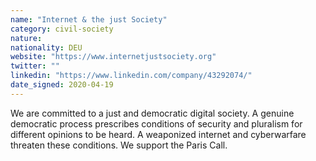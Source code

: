 ```yaml
---
name: "Internet & the just Society"
category: civil-society
nature:
nationality: DEU
website: "https://www.internetjustsociety.org"
twitter: ""
linkedin: "https://www.linkedin.com/company/43292074/"
date_signed: 2020-04-19
---
```

We are committed to a just and democratic digital society. A genuine democratic process prescribes conditions of security and pluralism for different opinions to be heard. A weaponized internet and cyberwarfare threaten these conditions. We support the Paris Call.
